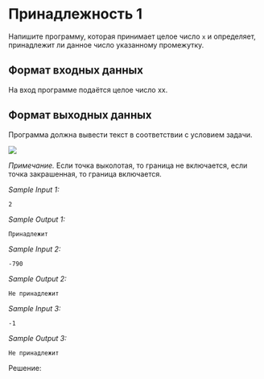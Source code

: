 # Принадлежность 1

Напишите программу, которая принимает целое число ```x``` и определяет, принадлежит ли данное число указанному промежутку. 

## Формат входных данных
На вход программе подаётся целое число xx.

## Формат выходных данных
Программа должна вывести текст в соответствии с условием задачи.

![](https://ucarecdn.com/9bd3a69a-d538-41a2-aefb-e76386c653f9/)


*Примечание.* Если точка выколотая, то граница не включается, если точка закрашенная, то граница включается.

*Sample Input 1:*
```
2
```

*Sample Output 1:*
```
Принадлежит
```

*Sample Input 2:*
```
-790
```

*Sample Output 2:*
```
Не принадлежит
```

*Sample Input 3:*
```
-1
```

*Sample Output 3:*
```
Не принадлежит
```

Решение:
```python

```
